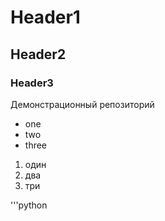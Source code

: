 # Header1
## Header2
### Header3
Демонстрационный репозиторий
- one
- two
- three

1. один
2. два
3. три

'''python



